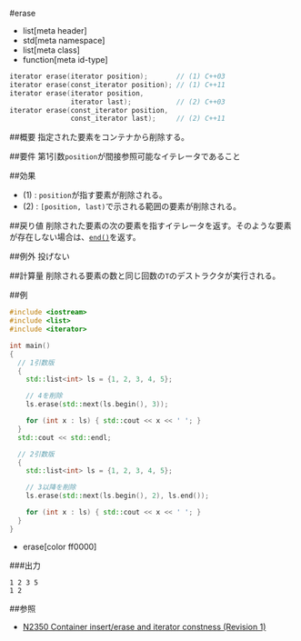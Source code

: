 #erase
* list[meta header]
* std[meta namespace]
* list[meta class]
* function[meta id-type]

```cpp
iterator erase(iterator position);       // (1) C++03
iterator erase(const_iterator position); // (1) C++11
iterator erase(iterator position,
               iterator last);           // (2) C++03
iterator erase(const_iterator position,
               const_iterator last);     // (2) C++11
```

##概要
指定された要素をコンテナから削除する。


##要件
第1引数`position`が間接参照可能なイテレータであること


##効果
- (1) : `position`が指す要素が削除される。
- (2) : `[position, last)`で示される範囲の要素が削除される。


##戻り値
削除された要素の次の要素を指すイテレータを返す。そのような要素が存在しない場合は、[`end()`](./end.md)を返す。


##例外
投げない


##計算量
削除される要素の数と同じ回数の`T`のデストラクタが実行される。


##例
```cpp
#include <iostream>
#include <list>
#include <iterator>

int main()
{
  // 1引数版
  {
    std::list<int> ls = {1, 2, 3, 4, 5};

    // 4を削除
    ls.erase(std::next(ls.begin(), 3));

    for (int x : ls) { std::cout << x << ' '; }
  }
  std::cout << std::endl;

  // 2引数版
  {
    std::list<int> ls = {1, 2, 3, 4, 5};

    // 3以降を削除
    ls.erase(std::next(ls.begin(), 2), ls.end());

    for (int x : ls) { std::cout << x << ' '; }
  }
}
```
* erase[color ff0000]

###出力
```
1 2 3 5 
1 2 
```


##参照
- [N2350 Container insert/erase and iterator constness (Revision 1)](http://www.open-std.org/jtc1/sc22/wg21/docs/papers/2007/n2350.pdf)

